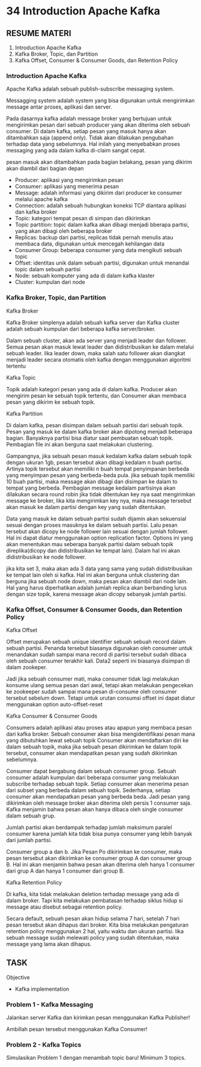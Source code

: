 # 34 Introduction Apache Kafka

## RESUME MATERI
1. Introduction Apache Kafka
2. Kafka Broker, Topic, dan Partition
3. Kafka Offset, Consumer & Consumer Goods, dan Retention Policy

### Introduction Apache Kafka

Apache Kafka adalah sebuah publish-subscribe messaging system.

Messagging system adalah system yang bisa digunakan untuk mengirimkan message antar proses, aplikasi dan server.

Pada dasarnya kafka adalah message broker yang bertujuan untuk mengirimkan pesan dari sebuah producer yang akan diterima oleh sebuah consumer. Di dalam kafka, setiap pesan yang masuk hanya akan ditambahkan saja (append only). Tidak akan dilakukan pengubahan terhadap data yang sebelumnya. Hal inilah yang menyebabkan proses messaging yang ada dalam kafka di-claim sangat cepat.

pesan masuk akan ditambahkan pada bagian belakang,
pesan yang dikirim akan diambil dari bagian depan

- Producer: aplikasi yang mengirimkan pesan
- Consumer: aplikasi yang menerima pesan
- Message: adalah informasi yang dikirim dari producer ke consumer melalui apache kafka
- Connection: adalah sebuah hubungkan koneksi TCP diantara aplikasi dan kafka broker
- Topic: kategori tempat pesan di simpan dan dikirimkan
- Topic partition: topic dalam kafka akan dibagi menjadi bberapa partisi, yang akan dibagi oleh beberapa broker
- Replicas: backup dari partisi, replicas tidak pernah menulis atau membaca data, digunakan untuk mencegah kehilangan data
- Consumer Group: beberapa consumer yang data mengikuti sebuah topic
- Offset: identitas unik dalam sebuah partisi, digunakan untuk menandai topic dalam sebuah partisi
- Node: sebuah komputer yang ada di dalam kafka klaster
- Cluster: kumpulan dari node

### Kafka Broker, Topic, dan Partition
Kafka Broker

Kafka Broker simplenya adalah sebuah kafka server dan Kafka cluster adalah sebuah kumpulan dari beberapa kafka server/broker.

Dalam sebuah cluster, akan ada server yang menjadi leader dan follower. Semua pesan akan masuk lewat leader dan didistribusikan ke dalam melalui sebuah leader. lika leader down, maka salah satu follower akan diangkat menjadi leader secara otomatis oleh kafka dengan menggunakan algoritmi tertentu

Kafka Topic

Topik adalah kategori pesan yang ada di dalam kafka. Producer akan mengirim pesan ke sebuah topik tertentu, dan Consumer akan membaca pesan yang dikirim ke sebuah topik.

Kafka Partition

Di dalam kafka, pesan disimpan dalam sebuah partisi dari sebuah topik. Pesan yang masuk ke dalam kafka broker akan dipotong menjadi beberapa bagian. Banyaknya partisi bisa diatur saat pembuatan sebuah topik. Pembagian file ini akan berguna saat melakukan clustering.

Gampangnya, jika sebuah pesan masuk kedalam kafka dalam sebuah topik dengan ukuran 1gb, pesan tersebut akan dibagi kedalam n buah partisi. Artinya topik tersebut akan memiliki n buah tempat penyimpanan berbeda yang menyimpan pesan yang berbeda-beda pula. jika sebuah topik memiliki 10 buah partisi, maka message akan dibagi dan disimpan ke dalam to tempat yang berbeda. Pembagian message kedalam partisinya akan dilakukan secara round robin jika tidak ditentukan key nya saat mengirimkan message ke broker, lika kita mengirimkan key nya, maka message tersebut akan masuk ke dalam partisi dengan key yang sudah ditentukan.

Data yang masuk ke dalam sebuah partisi sudah dijamin akan sekuensial sesuai dengan proses masuknya ke dalam sebuah partisi. Lalu pesan tersebut akan dicopy ke node follower lain sesuai dengan jumlah follower. Hal ini dapat diatur menggunakan option replication factor. Options ini yang akan menentukan mau seberapa banyak partisi dalam sebuah topik direplika(dicopy dan didistribusikan ke tempat lain). Dalam hal ini akan didistribusikan ke node follower.

jika kita set 3, maka akan ada 3 data yang sama yang sudah didistribusikan ke tempat lain oleh si kafka. Hal ini akan berguna untuk clustering dan berguna jika sebuah node down, maka pesan akan diambil dari node lain. Hal yang harus diperhatikan adalah jumlah replica akan berbanding lurus dengan size topik, karena message akan dicopy sebanyak jumlah partisi.

### Kafka Offset, Consumer & Consumer Goods, dan Retention Policy
Kafka Offset

Offset merupakan sebuah unique identifier sebuah sebuah record dalam sebuah partisi. Penanda tersebut biasanya digunakan oleh consumer untuk menandakan sudah sampai mana record di partisi tersebut sudah dibaca oleh sebuah consumer terakhir kali. Data2 seperti ini biasanya disimpan di dalam zookeper.

Jadi jika sebuah consumer mati, maka consumer tidak lagi melakukan konsume ulang semua pesan dari awal, tetapi akan melakukan pengecekan ke zookeeper sudah sampai mana pesan di-consume oleh consumer tersebut sebelum down. Tetapi untuk urutan consumsi offset ini dapat diatur menggunakan option auto-offset-reset

Kafka Consumer & Consumer Goods

Consumers adalah aplikasi atau proses atau apapun yang membaca pesan dari kafka broker. Sebuah consumer akan bisa mengidentifikasi pesan mana yang dibutuhkan lewat sebuah topik Consumer akan mendaftarkan diri ke dalam sebuah topik, maka jika sebuah pesan dikirimkan ke dalam topik tersebut, consumer akan mendapatkan pesan yang sudah dikirimkan sebelumnya.

Consumer dapat bergabung dalam sebuah consumer group. Sebuah consumer adalah kumpulan dari beberapa consumer yang melakukan subscribe terhadap sebuah topik. Setiap consumer akan menerima pesan dari subset yang berbeda dalam sebuah topik. Sederhanya, setiap consumer akan mendapatkan pesan yang berbeda beda. Jadi pesan yang dikirimkan oleh message broker akan diterima oleh persis 1 consumer saja. Kafka menjamin bahwa pesan akan hanya dibaca oleh single consumer dalam sebuah grup.

Jumlah partisi akan berdampak terhadap jumlah maksimum paralel consumer karena jumlah kita tidak bisa punya consumer yang lebih banyak dari jumlah partisi.

Consumer group a dan b. Jika Pesan Po dikirimkan ke consumer, maka pesan tersebut akan dikirimkan ke consumer group A dan consumer group B. Hal ini akan menjamin bahwa pesan akan diterima oleh hanya 1 consumer dari grup A dan hanya 1 consumer dari group B.


Kafka Retention Policy

Di kafka, kita tidak melakukan deletion terhadap message yang ada di dalam broker. Tapi kita melakukan pembatasan terhadap siklus hidup si message atau disebut sebagai retention policy. 

Secara default, sebuah pesan akan hidup selama 7 hari, setelah 7 hari pesan tersebut akan dihapus dari broker. Kita bisa melakukan pengaturan retention policy menggunakan 2 hal, yaitu waktu dan ukuran partisi. lika sebuah message sudah melewati policy yang sudah ditentukan, maka message yang lama akan dihapus.

## TASK
Objective
- Kafka implementation

### Problem 1 - Kafka Messaging
Jalankan server Kafka dan kirimkan pesan menggunakan Kafka Publisher!

Ambillah pesan tersebut menggunakan Kafka Consumer!

### Problem 2 - Kafka Topics
Simulasikan Problem 1 dengan menambah topic baru!
Minimum 3 topics.
